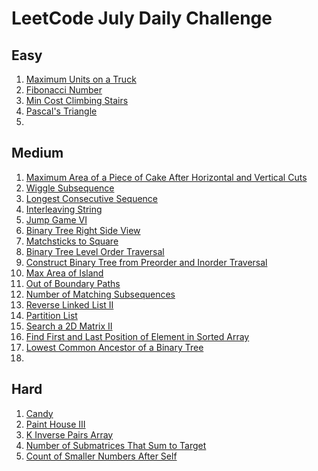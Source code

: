 # LeetCode July Daily Challenge

## Easy
1) [Maximum Units on a Truck](https://github.com/SmartOven/Java/tree/main/LeetCode/DailyChallenge/July/src/Day1)
2) [Fibonacci Number](https://github.com/SmartOven/Java/tree/main/LeetCode/DailyChallenge/July/src/Day6)
3) [Min Cost Climbing Stairs](https://github.com/SmartOven/Java/tree/main/LeetCode/DailyChallenge/July/src/Day10)
4) [Pascal's Triangle](https://github.com/SmartOven/Java/tree/main/LeetCode/DailyChallenge/July/src/Day19)
5) [](https://github.com/SmartOven/Java/tree/main/LeetCode/DailyChallenge/July/src/Day)

## Medium
1) [Maximum Area of a Piece of Cake After Horizontal and Vertical Cuts](https://github.com/SmartOven/Java/tree/main/LeetCode/DailyChallenge/July/src/Day2)
2) [Wiggle Subsequence](https://github.com/SmartOven/Java/tree/main/LeetCode/DailyChallenge/July/src/Day3)
3) [Longest Consecutive Sequence](https://github.com/SmartOven/Java/tree/main/LeetCode/DailyChallenge/July/src/Day5)
4) [Interleaving String](https://github.com/SmartOven/Java/tree/main/LeetCode/DailyChallenge/July/src/Day7)
5) [Jump Game VI](https://github.com/SmartOven/Java/tree/main/LeetCode/DailyChallenge/July/src/Day9)
6) [Binary Tree Right Side View](https://github.com/SmartOven/Java/tree/main/LeetCode/DailyChallenge/July/src/Day11)
7) [Matchsticks to Square](https://github.com/SmartOven/Java/tree/main/LeetCode/DailyChallenge/July/src/Day12)
8) [Binary Tree Level Order Traversal](https://github.com/SmartOven/Java/tree/main/LeetCode/DailyChallenge/July/src/Day13)
9) [Construct Binary Tree from Preorder and Inorder Traversal](https://github.com/SmartOven/Java/tree/main/LeetCode/DailyChallenge/July/src/Day14)
10) [Max Area of Island](https://github.com/SmartOven/Java/tree/main/LeetCode/DailyChallenge/July/src/Day15)
11) [Out of Boundary Paths](https://github.com/SmartOven/Java/tree/main/LeetCode/DailyChallenge/July/src/Day16)
12) [Number of Matching Subsequences](https://github.com/SmartOven/Java/tree/main/LeetCode/DailyChallenge/July/src/Day20)
13) [Reverse Linked List II](https://github.com/SmartOven/Java/tree/main/LeetCode/DailyChallenge/July/src/Day21)
14) [Partition List](https://github.com/SmartOven/Java/tree/main/LeetCode/DailyChallenge/July/src/Day22)
15) [Search a 2D Matrix II](https://github.com/SmartOven/Java/tree/main/LeetCode/DailyChallenge/July/src/Day24)
16) [Find First and Last Position of Element in Sorted Array](https://github.com/SmartOven/Java/tree/main/LeetCode/DailyChallenge/July/src/Day25)
17) [Lowest Common Ancestor of a Binary Tree](https://github.com/SmartOven/Java/tree/main/LeetCode/DailyChallenge/July/src/Day26)
18) [](https://github.com/SmartOven/Java/tree/main/LeetCode/DailyChallenge/July/src/Day)

## Hard
1) [Candy](https://github.com/SmartOven/Java/tree/main/LeetCode/DailyChallenge/July/src/Day4)
2) [Paint House III](https://github.com/SmartOven/Java/tree/main/LeetCode/DailyChallenge/July/src/Day8)
3) [K Inverse Pairs Array](https://github.com/SmartOven/Java/tree/main/LeetCode/DailyChallenge/July/src/Day17)
4) [Number of Submatrices That Sum to Target](https://github.com/SmartOven/Java/tree/main/LeetCode/DailyChallenge/July/src/Day18)
5) [Count of Smaller Numbers After Self](https://github.com/SmartOven/Java/tree/main/LeetCode/DailyChallenge/July/src/Day23)
